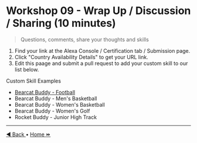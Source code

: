 # Workshop 09 - Wrap Up / Discussion / Sharing (10 minutes)

> Questions, comments, share your thoughts and skills

1. Find your link at the Alexa Console / Certification tab / Submission page. 
2. Click "Country Availability Details" to get your URL link. 
3. Edit this paage and submit a pull request to add your custom skill to our list below.

Custom Skill Examples

- [Bearcat Buddy - Football](https://www.amazon.com/dp/B07SCSD3DV)
- Bearcat Buddy - Men's Basketball
- Bearcat Buddy - Women's Basketball
- Bearcat Buddy - Women's Golf
- Rocket Buddy - Junior High Track

---

[:arrow_backward: Back ](./workshop-08.md) • [Home :fast_forward:](./README.md)
